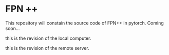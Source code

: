 # FPN ++
This repository will constain the source code of FPN++ in pytorch. Coming soon...

this is the revision of the local computer.

this is the revision of the remote server.
